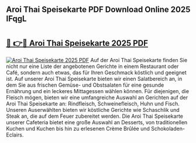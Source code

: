 ## Aroi Thai Speisekarte PDF Download Online 2025 IFqgL

# <h2><a href="http://gc6d19.nevu.top/?p=Aroi+Thai+Speisekarte">🔗 👉🔴 Aroi Thai Speisekarte 2025 PDF</a></h2>

[![Aroi Thai Speisekarte 2025 PDF](https://i.imgur.com/dBaPXMq.png)](http://gc6d19.nevu.top/?p=Aroi+Thai+Speisekarte)
Auf der Aroi Thai Speisekarte finden Sie nicht nur eine Liste der angebotenen Gerichte in einem Restaurant oder Café, sondern auch etwas, das für Ihren Geschmack köstlich und geeignet ist. Auf unserer Aroi Thai Speisekarte bieten wir einen Salatbereich an, in dem Sie aus frischen Gemüse- und Obstsalaten für eine gesunde Ernährung und ein leckeres Mittagessen wählen können. Für diejenigen, die Fleisch mögen, bieten wir eine umfangreiche Auswahl an Gerichten auf der Aroi Thai Speisekarte an: Rindfleisch, Schweinefleisch, Huhn und Fisch. Unseren Auserwählten bieten wir köstliche Gerichte wie Schaschlik und Steak an, die auf dem Feuer zubereitet werden. Die Aroi Thai Speisekarte unserer Cafeteria bietet eine große Auswahl an Desserts, von traditionellen Kuchen und Kuchen bis hin zu erlesenen Crème Brûlée und Schokoladen-Eclairs.
